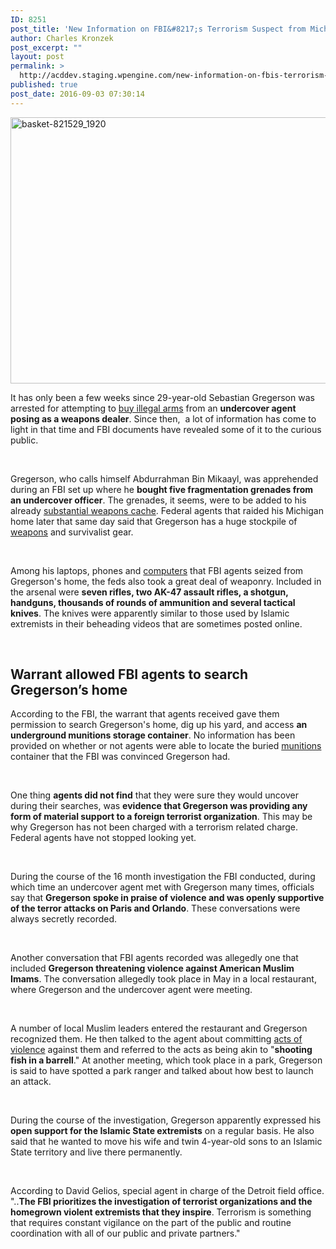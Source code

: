 ```yaml
---
ID: 8251
post_title: 'New Information on FBI&#8217;s Terrorism Suspect from Michigan'
author: Charles Kronzek
post_excerpt: ""
layout: post
permalink: >
  http://acddev.staging.wpengine.com/new-information-on-fbis-terrorism-suspect-from-michigan.html
published: true
post_date: 2016-09-03 07:30:14
---
```

<img class="alignnone size-large wp-image-8233" src="http://acddev.staging.wpengine.com/wp-content/uploads/2016/09/basket-821529_1920-1024x682.jpg" alt="basket-821529_1920" width="640" height="426" />

<span style="font-weight: 400;">It has only been a few weeks since 29-year-old Sebastian Gregerson was arrested for attempting to </span><a href="http://acddev.staging.wpengine.com/detroit-man-indicted-for-buying-arms-from-undercover-agent.html"><span style="font-weight: 400;">buy illegal arms</span></a><span style="font-weight: 400;"> from an </span><b>undercover agent posing as a weapons dealer</b><span style="font-weight: 400;">. Since then,  a lot of information has come to light in that time and FBI documents have revealed some of it to the curious public.</span>

&nbsp;

<span style="font-weight: 400;">Gregerson, who calls himself Abdurrahman Bin Mikaayl, was apprehended during an FBI set up where he </span><b>bought five fragmentation grenades from an undercover officer</b><span style="font-weight: 400;">. The grenades, it seems, were to be added to his already </span><a href="http://acddev.staging.wpengine.com/firearm-charges.html"><span style="font-weight: 400;">substantial weapons cache</span></a><span style="font-weight: 400;">. Federal agents that raided his Michigan home later that same day said that Gregerson has a huge stockpile of </span><a href="http://acddev.staging.wpengine.com/michigan-felonious-assault-attorneys-defense-lawyers.html"><span style="font-weight: 400;">weapons</span></a><span style="font-weight: 400;"> and survivalist gear.</span>

&nbsp;

<span style="font-weight: 400;">Among his laptops, phones and </span><a href="http://acddev.staging.wpengine.com/computer-crimes.html"><span style="font-weight: 400;">computers</span></a><span style="font-weight: 400;"> that FBI agents seized from Gregerson's home, the feds also took a great deal of weaponry. Included in the arsenal were </span><b>seven rifles, two AK-47 assault rifles, a shotgun, handguns, thousands of rounds of ammunition and several tactical knives</b><span style="font-weight: 400;">. The knives were apparently similar to those used by Islamic extremists in their beheading videos that are sometimes posted online.</span>

&nbsp;

<h2>Warrant allowed FBI agents to search Gregerson’s home</h2>

<span style="font-weight: 400;">According to the FBI, the warrant that agents received gave them permission to search Gregerson's home, dig up his yard, and access </span><b>an underground munitions storage container</b><span style="font-weight: 400;">. No information has been provided on whether or not agents were able to locate the buried </span><a href="http://acddev.staging.wpengine.com/michigan-felony-firearm-attorneys-michigan-gun-lawyers.html"><span style="font-weight: 400;">munitions</span></a><span style="font-weight: 400;"> container that the FBI was convinced Gregerson had.</span>

&nbsp;

<span style="font-weight: 400;">One thing </span><b>agents did not find</b><span style="font-weight: 400;"> that they were sure they would uncover during their searches, was </span><b>evidence that Gregerson was providing any form of material support to a foreign terrorist organization</b><span style="font-weight: 400;">. This may be why Gregerson has not been charged with a terrorism related charge. Federal agents have not stopped looking yet.</span>

&nbsp;

<span style="font-weight: 400;">During the course of the 16 month investigation the FBI conducted, during which time an undercover agent met with Gregerson many times, officials say that </span><b>Gregerson spoke in praise of violence and was openly supportive of the terror attacks on Paris and Orlando</b><span style="font-weight: 400;">. These conversations were always secretly recorded.</span>

&nbsp;

<span style="font-weight: 400;">Another conversation that FBI agents recorded was allegedly one that included </span><b>Gregerson threatening violence against American Muslim Imams</b><span style="font-weight: 400;">. The conversation allegedly took place in May in a local restaurant, where Gregerson and the undercover agent were meeting.</span>

&nbsp;

<span style="font-weight: 400;">A number of local Muslim leaders entered the restaurant and Gregerson recognized them. He then talked to the agent about committing </span><a href="http://acddev.staging.wpengine.com/assault-intent-commit-murder-attorneys.html"><span style="font-weight: 400;">acts of violence</span></a><span style="font-weight: 400;"> against them and referred to the acts as being akin to "</span><b>shooting fish in a barrell</b><span style="font-weight: 400;">." At another meeting, which took place in a park, Gregerson is said to have spotted a park ranger and talked about how best to launch an attack.</span>

&nbsp;

<span style="font-weight: 400;">During the course of the investigation, Gregerson apparently expressed his </span><b>open support for the Islamic State extremists</b><span style="font-weight: 400;"> on a regular basis. He also said that he wanted to move his wife and twin 4-year-old sons to an Islamic State territory and live there permanently.</span>

&nbsp;

<span style="font-weight: 400;">According to David Gelios, special agent in charge of the Detroit field office. "..</span><b>The FBI prioritizes the investigation of terrorist organizations and the homegrown violent extremists that they inspire</b><span style="font-weight: 400;">. Terrorism is something that requires constant vigilance on the part of the public and routine coordination with all of our public and private partners."</span>

&nbsp;